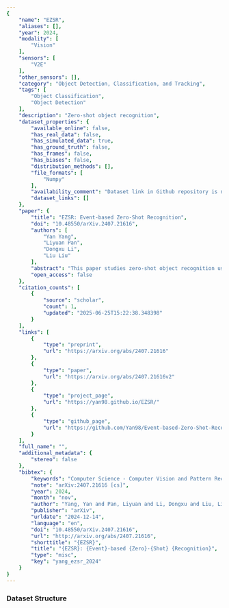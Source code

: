 ```yaml
---
{
    "name": "EZSR",
    "aliases": [],
    "year": 2024,
    "modality": [
        "Vision"
    ],
    "sensors": [
        "V2E"
    ],
    "other_sensors": [],
    "category": "Object Detection, Classification, and Tracking",
    "tags": [
        "Object Classification",
        "Object Detection"
    ],
    "description": "Zero-shot object recognition",
    "dataset_properties": {
        "available_online": false,
        "has_real_data": false,
        "has_simulated_data": true,
        "has_ground_truth": false,
        "has_frames": false,
        "has_biases": false,
        "distribution_methods": [],
        "file_formats": [
            "Numpy"
        ],
        "availability_comment": "Dataset link in Github repository is not yet active.",
        "dataset_links": []
    },
    "paper": {
        "title": "EZSR: Event-based Zero-Shot Recognition",
        "doi": "10.48550/arXiv.2407.21616",
        "authors": [
            "Yan Yang",
            "Liyuan Pan",
            "Dongxu Li",
            "Liu Liu"
        ],
        "abstract": "This paper studies zero-shot object recognition using event camera data. Guided by CLIP, which is pre-trained on RGB images, existing approaches achieve zero-shot object recognition by optimizing embedding similarities between event data and RGB images respectively encoded by an event encoder and the CLIP image encoder. Alternatively, several methods learn RGB frame reconstructions from event data for the CLIP image encoder. However, they often result in suboptimal zero-shot performance.   This study develops an event encoder without relying on additional reconstruction networks. We theoretically analyze the performance bottlenecks of previous approaches: the embedding optimization objectives are prone to suffer from the spatial sparsity of event data, causing semantic misalignments between the learned event embedding space and the CLIP text embedding space. To mitigate the issue, we explore a scalar-wise modulation strategy. Furthermore, to scale up the number of events and RGB data pairs for training, we also study a pipeline for synthesizing event data from static RGB images in mass.   Experimentally, we demonstrate an attractive scaling property in the number of parameters and synthesized data. We achieve superior zero-shot object recognition performance on extensive standard benchmark datasets, even compared with past supervised learning approaches. For example, our model with a ViT/B-16 backbone achieves 47.84% zero-shot accuracy on the N-ImageNet dataset.",
        "open_access": false
    },
    "citation_counts": [
        {
            "source": "scholar",
            "count": 1,
            "updated": "2025-06-25T15:22:38.348398"
        }
    ],
    "links": [
        {
            "type": "preprint",
            "url": "https://arxiv.org/abs/2407.21616"
        },
        {
            "type": "paper",
            "url": "https://arxiv.org/abs/2407.21616v2"
        },
        {
            "type": "project_page",
            "url": "https://yan98.github.io/EZSR/"
        },
        {
            "type": "github_page",
            "url": "https://github.com/Yan98/Event-based-Zero-Shot-Recognition"
        }
    ],
    "full_name": "",
    "additional_metadata": {
        "stereo": false
    },
    "bibtex": {
        "keywords": "Computer Science - Computer Vision and Pattern Recognition",
        "note": "arXiv:2407.21616 [cs]",
        "year": 2024,
        "month": "nov",
        "author": "Yang, Yan and Pan, Liyuan and Li, Dongxu and Liu, Liu",
        "publisher": "arXiv",
        "urldate": "2024-12-14",
        "language": "en",
        "doi": "10.48550/arXiv.2407.21616",
        "url": "http://arxiv.org/abs/2407.21616",
        "shorttitle": "{EZSR}",
        "title": "{EZSR}: {Event}-based {Zero}-{Shot} {Recognition}",
        "type": "misc",
        "key": "yang_ezsr_2024"
    }
}
---
```


### Dataset Structure
